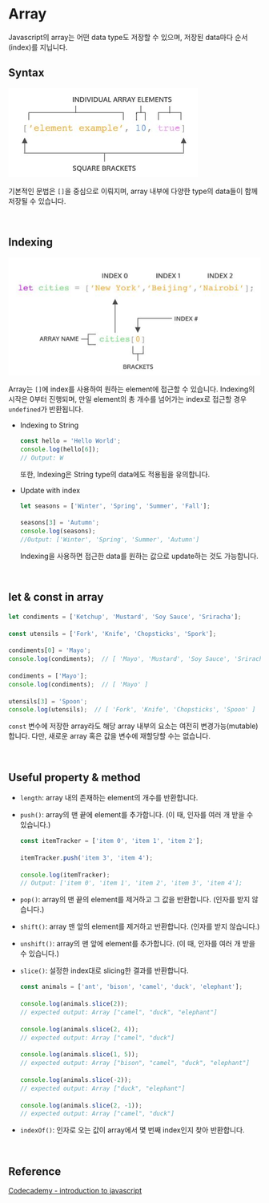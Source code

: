 # Array

Javascript의 array는 어떤 data type도 저장할 수 있으며, 저장된 data마다 순서(index)를 지닙니다.



## Syntax

![array](../image/javascript_img/array.JPG)

기본적인 문법은 `[]`을 중심으로 이뤄지며, array 내부에 다양한 type의 data들이 함께 저장될 수 있습니다.

​    

## Indexing

![index](../image/javascript_img/index.JPG)

Array는 `[]`에 index를 사용하여 원하는 element에 접근할 수 있습니다. Indexing의 시작은 0부터 진행되며, 만일 element의 총 개수를 넘어가는 index로 접근할 경우 `undefined`가 반환됩니다.

* Indexing to String

  ```javascript
  const hello = 'Hello World';
  console.log(hello[6]);
  // Output: W
  ```

  또한, Indexing은 String type의 data에도 적용됨을 유의합니다.

* Update with index

  ```javascript
  let seasons = ['Winter', 'Spring', 'Summer', 'Fall'];
   
  seasons[3] = 'Autumn';
  console.log(seasons); 
  //Output: ['Winter', 'Spring', 'Summer', 'Autumn']
  ```

  Indexing을 사용하면 접근한 data를 원하는 값으로 update하는 것도 가능합니다.

​    

## let & const in array

```javascript
let condiments = ['Ketchup', 'Mustard', 'Soy Sauce', 'Sriracha'];

const utensils = ['Fork', 'Knife', 'Chopsticks', 'Spork'];

condiments[0] = 'Mayo';
console.log(condiments);  // [ 'Mayo', 'Mustard', 'Soy Sauce', 'Sriracha' ]

condiments = ['Mayo'];
console.log(condiments);  // [ 'Mayo' ]

utensils[3] = 'Spoon';
console.log(utensils);  // [ 'Fork', 'Knife', 'Chopsticks', 'Spoon' ]
```

`const` 변수에 저장한 array라도 해당 array 내부의 요소는 여전히 변경가능(mutable)합니다. 다만, 새로운 array 혹은 값을 변수에 재할당할 수는 없습니다.

​    

## Useful property & method

* `length`: array 내의 존재하는 element의 개수를 반환합니다.

* `push()`: array의 맨 끝에 element를 추가합니다. (이 때, 인자를 여러 개 받을 수 있습니다.)

  ```javascript
  const itemTracker = ['item 0', 'item 1', 'item 2'];
   
  itemTracker.push('item 3', 'item 4');
   
  console.log(itemTracker); 
  // Output: ['item 0', 'item 1', 'item 2', 'item 3', 'item 4'];
  ```

* `pop()`: array의 맨 끝의 element를 제거하고 그 값을 반환합니다. (인자를 받지 않습니다.)

* `shift()`: array 맨 앞의 element를 제거하고 반환합니다. (인자를 받지 않습니다.)

* `unshift()`: array의 맨 앞에 element를 추가합니다. (이 때, 인자를 여러 개 받을 수 있습니다.)

* `slice()`: 설정한 index대로 slicing한 결과를 반환합니다.

  ```javascript
  const animals = ['ant', 'bison', 'camel', 'duck', 'elephant'];
  
  console.log(animals.slice(2));
  // expected output: Array ["camel", "duck", "elephant"]
  
  console.log(animals.slice(2, 4));
  // expected output: Array ["camel", "duck"]
  
  console.log(animals.slice(1, 5));
  // expected output: Array ["bison", "camel", "duck", "elephant"]
  
  console.log(animals.slice(-2));
  // expected output: Array ["duck", "elephant"]
  
  console.log(animals.slice(2, -1));
  // expected output: Array ["camel", "duck"]
  ```

* `indexOf()`: 인자로 오는 값이 array에서 몇 번째 index인지 찾아 반환합니다.

​    

## Reference

[Codecademy - introduction to javascript](https://www.codecademy.com/courses/introduction-to-javascript/)
